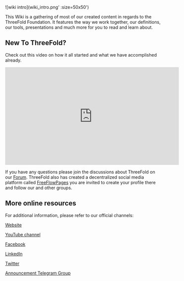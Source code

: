 ![wiki intro](wiki_intro.png' :size=50x50')

This Wiki is a gathering of most of our created content in regards to the ThreeFold Foundation.
It features the way we work together, our definitions, our tools, presentations and much more for you to read and learn about.

## New To ThreeFold?

Check out this video on how it all started and what we have accomplished already. 

<iframe width="560" height="315" src="https://www.youtube.com/embed/AAV4yYZ_P3k" frameborder="0" allow="accelerometer; autoplay; encrypted-media; gyroscope; picture-in-picture" allowfullscreen></iframe>

If you have any questions please join the discussions about ThreeFold on our [Forum](https://forum.threefold.io/).
ThreeFold also has created a decentralized social media platform called [FreeFlowPages](https://www.freeflowpages.com) you are invited to create your profile there and follow our and other groups.

## More online resources

For additional information, please refer to our official channels:

[Website](https://www.threefold.io)

[YouTube channel](https://youtube.com/c/ThreeFoldFoundation)

[Facebook](https://facebook.com/ThreeFoldNetwork)

[LinkedIn](https://linkedin.com/company/threefold-foundation/)

[Twitter](https://twitter.com/threefoldntwrk) 

[Announcement Telegram Group](https://t.me/threefoldnetwork)